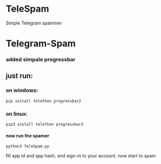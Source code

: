 # TeleSpam
Simple Telegram spammer 
# Telegram-Spam

### added simpale progressbar 

## just run:

### on windows:
```
pip install telethon progressbar2
```
### on linux:
```
pip3 install telethon progressbar2
```

#### now run the spamer

```
python3 TeleSpam.py
```
fill app id and app hash, end sign-in to your  account.
now start to spam
